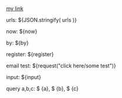 [my link](/junk.txt)
[](/plot.view?src=regress&id=1&x=Save_ols$.cls[0].weights&y=Save_ols$.cls[0].weights)

urls: ${JSON.stringify( urls )}
	
now: ${now}
	
by: ${by}

register: ${register}

email test: ${request("click here/some test")}

input: ${input}

query a,b,c: $ {a}, $ {b}, $ {c}
